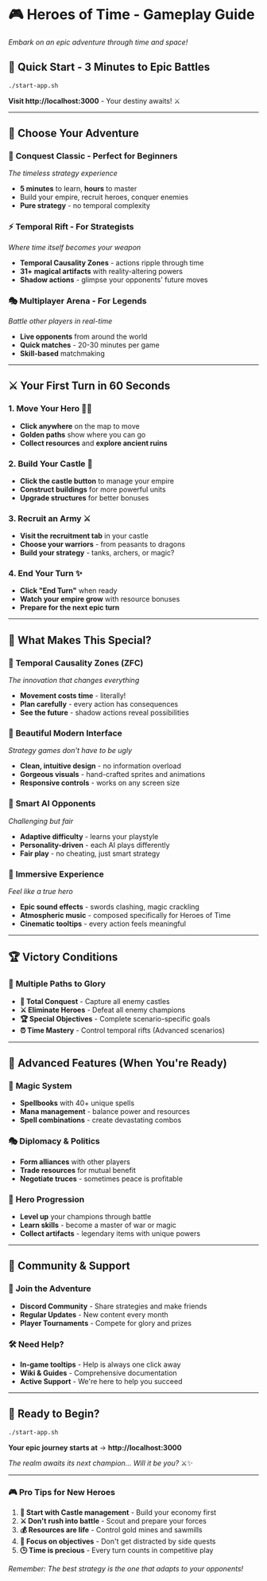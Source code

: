 # 🎮 Heroes of Time - Gameplay Guide

*Embark on an epic adventure through time and space!*

## 🚀 **Quick Start - 3 Minutes to Epic Battles**

```bash
./start-app.sh
```
**Visit http://localhost:3000** - Your destiny awaits! ⚔️

---

## 🎯 **Choose Your Adventure**

### 🏰 **Conquest Classic** - Perfect for Beginners
*The timeless strategy experience*
- **5 minutes** to learn, **hours** to master
- Build your empire, recruit heroes, conquer enemies
- **Pure strategy** - no temporal complexity

### ⚡ **Temporal Rift** - For Strategists
*Where time itself becomes your weapon*
- **Temporal Causality Zones** - actions ripple through time
- **31+ magical artifacts** with reality-altering powers
- **Shadow actions** - glimpse your opponents' future moves

### 🎭 **Multiplayer Arena** - For Legends
*Battle other players in real-time*
- **Live opponents** from around the world
- **Quick matches** - 20-30 minutes per game
- **Skill-based** matchmaking

---

## ⚔️ **Your First Turn in 60 Seconds**

### 1. **Move Your Hero** 🏃‍♂️
- **Click anywhere** on the map to move
- **Golden paths** show where you can go
- **Collect resources** and **explore ancient ruins**

### 2. **Build Your Castle** 🏰
- **Click the castle button** to manage your empire
- **Construct buildings** for more powerful units
- **Upgrade structures** for better bonuses

### 3. **Recruit an Army** ⚔️
- **Visit the recruitment tab** in your castle
- **Choose your warriors** - from peasants to dragons
- **Build your strategy** - tanks, archers, or magic?

### 4. **End Your Turn** ✨
- **Click "End Turn"** when ready
- **Watch your empire grow** with resource bonuses
- **Prepare for the next epic turn**

---

## 🎪 **What Makes This Special?**

### 🌟 **Temporal Causality Zones (ZFC)**
*The innovation that changes everything*
- **Movement costs time** - literally!
- **Plan carefully** - every action has consequences
- **See the future** - shadow actions reveal possibilities

### 🎨 **Beautiful Modern Interface**
*Strategy games don't have to be ugly*
- **Clean, intuitive design** - no information overload
- **Gorgeous visuals** - hand-crafted sprites and animations
- **Responsive controls** - works on any screen size

### 🧠 **Smart AI Opponents**
*Challenging but fair*
- **Adaptive difficulty** - learns your playstyle
- **Personality-driven** - each AI plays differently
- **Fair play** - no cheating, just smart strategy

### 🎵 **Immersive Experience**
*Feel like a true hero*
- **Epic sound effects** - swords clashing, magic crackling
- **Atmospheric music** - composed specifically for Heroes of Time
- **Cinematic tooltips** - every action feels meaningful

---

## 🏆 **Victory Conditions**

### 🎯 **Multiple Paths to Glory**
- **🏰 Total Conquest** - Capture all enemy castles
- **⚔️ Eliminate Heroes** - Defeat all enemy champions
- **🏆 Special Objectives** - Complete scenario-specific goals
- **⏰ Time Mastery** - Control temporal rifts (Advanced scenarios)

---

## 💫 **Advanced Features (When You're Ready)**

### 🔮 **Magic System**
- **Spellbooks** with 40+ unique spells
- **Mana management** - balance power and resources
- **Spell combinations** - create devastating combos

### 🎭 **Diplomacy & Politics**
- **Form alliances** with other players
- **Trade resources** for mutual benefit
- **Negotiate truces** - sometimes peace is profitable

### 🏅 **Hero Progression**
- **Level up** your champions through battle
- **Learn skills** - become a master of war or magic
- **Collect artifacts** - legendary items with unique powers

---

## 🎊 **Community & Support**

### 🤝 **Join the Adventure**
- **Discord Community** - Share strategies and make friends
- **Regular Updates** - New content every month
- **Player Tournaments** - Compete for glory and prizes

### 🛠️ **Need Help?**
- **In-game tooltips** - Help is always one click away
- **Wiki & Guides** - Comprehensive documentation
- **Active Support** - We're here to help you succeed

---

## 🎯 **Ready to Begin?**

```bash
./start-app.sh
```

**Your epic journey starts at** → **http://localhost:3000**

*The realm awaits its next champion... Will it be you?* ⚔️✨

---

### 🎮 **Pro Tips for New Heroes**

1. **🏰 Start with Castle management** - Build your economy first
2. **⚔️ Don't rush into battle** - Scout and prepare your forces
3. **💰 Resources are life** - Control gold mines and sawmills
4. **🎯 Focus on objectives** - Don't get distracted by side quests
5. **🕒 Time is precious** - Every turn counts in competitive play

*Remember: The best strategy is the one that adapts to your opponents!* 